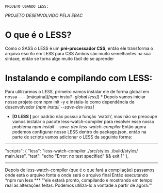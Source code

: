 `PROJETO USANDO LESS:`

*PROJETO DESENVOLVIDO PELA EBAC*

# O que é o LESS?

Como o SASS o LESS é um **pré-processador CSS**, então ele transforma o arquivo escrito em LESS para CSS
Ambos são muito semelhantes na sua sintaxe, então se torna algo muito fácil de se aprender


# Instalando e compilando com LESS:



Para utilizarmos o LESS, primeiro vamos instalar ele de forma global em nossa -- - [máquina](*[npm install -global less]*)
*
Depois vamos iniciar nosso projeto com npm init -y e instala-lo como dependência de desenvolvedor 
*[npm install --save-dev less]*

- **[O LESS ]** por padrão não possui a função ‘watch’, mas não se preocupe vamos instalar o pacote less-watch-compiler para resolver esse nosso problema 
*npm install --save-dev less-watch-compiler*
Então agora podemos configurar nosso LESS dentro do package.json, então na parte de scripts vamos adicionar o LESS da seguinte forma:

*************************************************************************
"scripts": {
    "less": "less-watch-compiler ./src/styles ./build/styles/ main.less",
    "test": "echo \"Error: no test specified\" && exit 1"
  },
*************************************************************************


Depois de less-watch-compiler (que é o que fará a compilação) passamos onde está o arquivo fonte e onde será o arquivo final
Então executando *npm run less ***
"'ele estará pronto, compilando e mostrando em tempo real as alterações feitas. Podemos utiliza-lo a vontade a partir de agora.'"